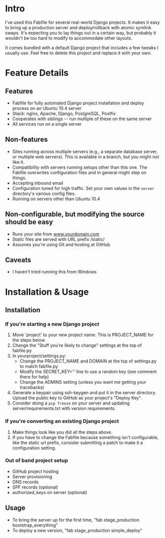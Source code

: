 # Intro #

I've used this Fabfile for several real-world Django projects. It makes it easy to bring up a production server and deploy/rollback with atomic symlink swaps. It's expecting you to lay things out in a certain way, but probably it wouldn't be too hard to modify to accommodate other layouts.

It comes bundled with a default Django project that includes a few tweaks I usually use. Feel free to delete this project and replace it with your own.

# Feature Details #

## Features ##
- Fabfile for fully automated Django project installation and deploy process on an Ubuntu 10.4 server
- Stack: nginx, Apache, Django, PostgreSQL, Postfix
- Cooperates with siblings -- run multiple of these on the same server
- All services run on a single server

## Non-features ##
- Sites running across multiple servers (e.g., a separate database server, or multiple web servers). This is available in a branch, but you might not like it.
- Compatibility with servers running setups other than this one. The Fabfile overwrites configuration files and in general might step on things.
- Accepting inbound email
- Configuration tuned for high traffic. Set your own values in the `server` directory's various config files.
- Running on servers other than Ubuntu 10.4

## Non-configurable, but modifying the source should be easy ##
- Runs your site from www.yourdomain.com
- Static files are served with URL prefix /static/
- Assumes you're using Git and hosting at GitHub

## Caveats ##
- I haven't tried running this from Windows

# Installation & Usage #
## Installation ##
### If you're starting a new Django project ###
 1. Move 'project' to your new project name. This is PROJECT_NAME for the steps below.
 2. Change the "Stuff you're likely to change" settings at the top of fabfile.py
 3. In yourproject/settings.py:
    - Change the PROJECT_NAME and DOMAIN at the top of settings.py to match fabfile.py
    - Modify the SECRET_KEY='' line to use a random key (see comment there for help)
    - Change the ADMINS setting (unless you want me getting your tracebacks)
 4. Generate a keypair using ssh-keygen and put it in the server directory.
    Upload the public key to GitHub as your project's "Deploy Key".
 5. Consider doing a `pip freeze` on your server and updating server/requirements.txt with version requirements.

### If you're converting an existing Django project ###
 1. Make things look like you did all the steps above.
 2. If you have to change the Fabfile because something isn't configurable, like the
    static url prefix, consider submitting a patch to make it a configuration setting.

### Out of band project setup ###
- GitHub project hosting
- Server provisioning
- DNS records
- SPF records (optional)
- authorized_keys on server (optional)

## Usage ##
 - To bring the server up for the first time, "fab stage_production bootstrap_everything"
 - To deploy a new version, "fab stage_production simple_deploy"

